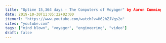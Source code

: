 ```yaml
---
title: "Uptime 15,364 days - The Computers of Voyager" by Aaron Cummings [video]"
date: 2019-10-30T11:05:22+02:00
itemurl: "https://www.youtube.com/watch?v=H62hZJVqs2o"
sites: "youtube.com"
tags: ["mind blown", "voyager", "engineering", "video"]
draft: false
---
```


